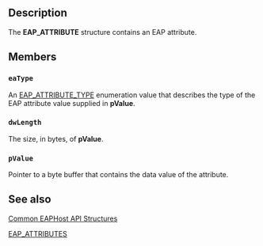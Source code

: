 ## Description

The **EAP_ATTRIBUTE** structure contains an EAP attribute.

## Members

### `eaType`

An [EAP_ATTRIBUTE_TYPE](https://learn.microsoft.com/windows/desktop/api/eaptypes/ne-eaptypes-eap_attribute_type) enumeration value that describes the type of the EAP attribute value supplied in **pValue**.

### `dwLength`

The size, in bytes, of **pValue**.

### `pValue`

Pointer to a byte buffer that contains the data value of the attribute.

## See also

[Common EAPHost API Structures](https://learn.microsoft.com/windows/win32/eaphost/common-eap-host-api-structures)

[EAP_ATTRIBUTES](https://learn.microsoft.com/windows/desktop/api/eaptypes/ns-eaptypes-eap_attributes)